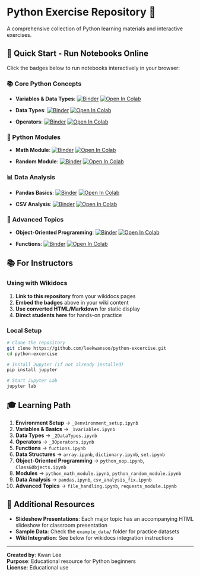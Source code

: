# Python Exercise Repository 🐍

A comprehensive collection of Python learning materials and interactive exercises.

## 🚀 Quick Start - Run Notebooks Online

Click the badges below to run notebooks interactively in your browser:

### 📚 Core Python Concepts
- **Variables & Data Types**: [![Binder](https://mybinder.org/badge_logo.svg)](https://mybinder.org/v2/gh/leekwansoo/python-excercise/main?labpath=_1variables.ipynb) [![Open In Colab](https://colab.research.google.com/assets/colab-badge.svg)](https://colab.research.google.com/github/leekwansoo/python-excercise/blob/main/_1variables.ipynb)

- **Data Types**: [![Binder](https://mybinder.org/badge_logo.svg)](https://mybinder.org/v2/gh/leekwansoo/python-excercise/main?labpath=_2DataTypes.ipynb) [![Open In Colab](https://colab.research.google.com/assets/colab-badge.svg)](https://colab.research.google.com/github/leekwansoo/python-excercise/blob/main/_2DataTypes.ipynb)

- **Operators**: [![Binder](https://mybinder.org/badge_logo.svg)](https://mybinder.org/v2/gh/leekwansoo/python-excercise/main?labpath=_3Operators.ipynb) [![Open In Colab](https://colab.research.google.com/assets/colab-badge.svg)](https://colab.research.google.com/github/leekwansoo/python-excercise/blob/main/_3Operators.ipynb)

### 🧮 Python Modules
- **Math Module**: [![Binder](https://mybinder.org/badge_logo.svg)](https://mybinder.org/v2/gh/leekwansoo/python-excercise/main?labpath=python_math_module.ipynb) [![Open In Colab](https://colab.research.google.com/assets/colab-badge.svg)](https://colab.research.google.com/github/leekwansoo/python-excercise/blob/main/python_math_module.ipynb)

- **Random Module**: [![Binder](https://mybinder.org/badge_logo.svg)](https://mybinder.org/v2/gh/leekwansoo/python-excercise/main?labpath=python_random_module.ipynb) [![Open In Colab](https://colab.research.google.com/assets/colab-badge.svg)](https://colab.research.google.com/github/leekwansoo/python-excercise/blob/main/python_random_module.ipynb)

### 📊 Data Analysis
- **Pandas Basics**: [![Binder](https://mybinder.org/badge_logo.svg)](https://mybinder.org/v2/gh/leekwansoo/python-excercise/main?labpath=pandas.ipynb) [![Open In Colab](https://colab.research.google.com/assets/colab-badge.svg)](https://colab.research.google.com/github/leekwansoo/python-excercise/blob/main/pandas.ipynb)

- **CSV Analysis**: [![Binder](https://mybinder.org/badge_logo.svg)](https://mybinder.org/v2/gh/leekwansoo/python-excercise/main?labpath=csv_analysis_fix.ipynb) [![Open In Colab](https://colab.research.google.com/assets/colab-badge.svg)](https://colab.research.google.com/github/leekwansoo/python-excercise/blob/main/csv_analysis_fix.ipynb)

### 🎯 Advanced Topics
- **Object-Oriented Programming**: [![Binder](https://mybinder.org/badge_logo.svg)](https://mybinder.org/v2/gh/leekwansoo/python-excercise/main?labpath=python_oop.ipynb) [![Open In Colab](https://colab.research.google.com/assets/colab-badge.svg)](https://colab.research.google.com/github/leekwansoo/python-excercise/blob/main/python_oop.ipynb)

- **Functions**: [![Binder](https://mybinder.org/badge_logo.svg)](https://mybinder.org/v2/gh/leekwansoo/python-excercise/main?labpath=fuctions.ipynb) [![Open In Colab](https://colab.research.google.com/assets/colab-badge.svg)](https://colab.research.google.com/github/leekwansoo/python-excercise/blob/main/fuctions.ipynb)

## 📚 For Instructors

### Using with Wikidocs
1. **Link to this repository** from your wikidocs pages
2. **Embed the badges** above in your wiki content
3. **Use converted HTML/Markdown** for static display
4. **Direct students here** for hands-on practice

### Local Setup
```bash
# Clone the repository
git clone https://github.com/leekwansoo/python-excercise.git
cd python-excercise

# Install Jupyter (if not already installed)
pip install jupyter

# Start Jupyter Lab
jupyter lab
```

## 🎓 Learning Path

1. **Environment Setup** → `_0environment_setup.ipynb`
2. **Variables & Basics** → `_1variables.ipynb`
3. **Data Types** → `_2DataTypes.ipynb`
4. **Operators** → `_3Operators.ipynb`
5. **Functions** → `fuctions.ipynb`
6. **Data Structures** → `array.ipynb`, `dictionary.ipynb`, `set.ipynb`
7. **Object-Oriented Programming** → `python_oop.ipynb`, `Class&Objects.ipynb`
8. **Modules** → `python_math_module.ipynb`, `python_random_module.ipynb`
9. **Data Analysis** → `pandas.ipynb`, `csv_analysis_fix.ipynb`
10. **Advanced Topics** → `file_handling.ipynb`, `requests_module.ipynb`

## 📖 Additional Resources

- **Slideshow Presentations**: Each major topic has an accompanying HTML slideshow for classroom presentation
- **Sample Data**: Check the `example_data/` folder for practice datasets
- **Wiki Integration**: See below for wikidocs integration instructions

---

**Created by**: Kwan Lee  
**Purpose**: Educational resource for Python beginners  
**License**: Educational use